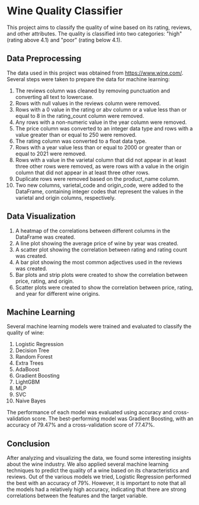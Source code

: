 # Wine Quality Classifier
This project aims to classify the quality of wine based on its rating, reviews, and other attributes. The quality is classified into two categories: "high" (rating above 4.1) and "poor" (rating below 4.1).

## Data Preprocessing
The data used in this project was obtained from https://www.wine.com/. Several steps were taken to prepare the data for machine learning:

1. The reviews column was cleaned by removing punctuation and converting all text to lowercase.
2. Rows with null values in the reviews column were removed.
3. Rows with a 0 value in the rating or abv column or a value less than or equal to 8 in the rating_count column were removed.
4. Any rows with a non-numeric value in the year column were removed.
5. The price column was converted to an integer data type and rows with a value greater than or equal to 250 were removed.
6. The rating column was converted to a float data type.
7. Rows with a year value less than or equal to 2000 or greater than or equal to 2021 were removed.
8. Rows with a value in the varietal column that did not appear in at least three other rows were removed, as were rows with a value in the origin column that did not appear in at least three other rows.
9. Duplicate rows were removed based on the product_name column.
10. Two new columns, varietal_code and origin_code, were added to the DataFrame, containing integer codes that represent the values in the varietal and origin columns, respectively.

## Data Visualization
1. A heatmap of the correlations between different columns in the DataFrame was created.
2. A line plot showing the average price of wine by year was created.
3. A scatter plot showing the correlation between rating and rating count was created.
4. A bar plot showing the most common adjectives used in the reviews was created.
5. Bar plots and strip plots were created to show the correlation between price, rating, and origin.
6. Scatter plots were created to show the correlation between price, rating, and year for different wine origins.

## Machine Learning
Several machine learning models were trained and evaluated to classify the quality of wine:
1. Logistic Regression
2. Decision Tree
3. Random Forest
4. Extra Trees
5. AdaBoost
6. Gradient Boosting
7. LightGBM
8. MLP
9. SVC
10. Naive Bayes  

The performance of each model was evaluated using accuracy and cross-validation score. The best-performing model was Gradient Boosting, with an accuracy of 79.47% and a cross-validation score of 77.47%.

## Conclusion
After analyzing and visualizing the data, we found some interesting insights about the wine industry. We also applied several machine learning techniques to predict the quality of a wine based on its characteristics and reviews. Out of the various models we tried, Logistic Regression performed the best with an accuracy of 79%. However, it is important to note that all the models had a relatively high accuracy, indicating that there are strong correlations between the features and the target variable.



